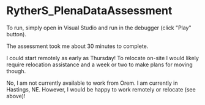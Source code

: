 # RytherS_PlenaDataAssessment

To run, simply open in Visual Studio and run in the debugger (click "Play" button).

The assessment took me about 30 minutes to complete.

I could start remotely as early as Thursday! To relocate on-site I would likely require relocation assistance and a week or two to make plans for moving though.

No, I am not currently available to work from Orem. I am currently in Hastings, NE. However, I would be happy to work remotely or relocate (see above)!
